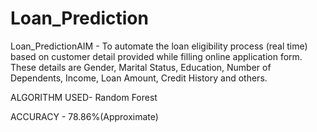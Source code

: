 # Loan_Prediction

Loan_PredictionAIM - To automate the loan eligibility process (real time) based on customer detail provided while filling online application form. These details are Gender, Marital Status, Education, Number of Dependents, Income, Loan Amount, Credit History and others.

ALGORITHM USED- Random Forest

ACCURACY - 78.86%(Approximate)
